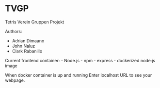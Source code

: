 # TVGP

Tetris Verein Gruppen Projekt

Authors:
- Adrian Dimaano
- John Naluz
- Clark Rabanillo


Current frontend container: 
    - Node.js 
    - npm 
    - express
    - dockerized node:js image

When docker container is up and running
Enter localhost URL to see your webpage.
